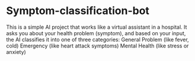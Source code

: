 # Symptom-classification-bot
This is a simple AI project that works like a virtual assistant in a hospital. It asks you about your health problem (symptom), and based on your input, the AI classifies it into one of three categories:  General Problem (like fever, cold)  Emergency (like heart attack symptoms)  Mental Health (like stress or anxiety)

